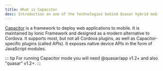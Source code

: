 ```yaml
---
title: What is Capacitor
desc: Introduction on one of the technologies behind Quasar hybrid mobile apps.
---
```


[Capacitor](https://capacitor.ionicframework.com) is a framework to deploy web applications to mobile. It is maintained by Ionic Framework and designed as a modern alternative to Cordova. It supports most, but not all Cordova plugins, as well as Capacitor-specific plugins (called APIs). It exposes native device APIs in the form of JavaScript modules.

::: tip
For running Capacitor mode you will need @quasar/app v1.2+ and also "quasar" v1.2+.
:::

